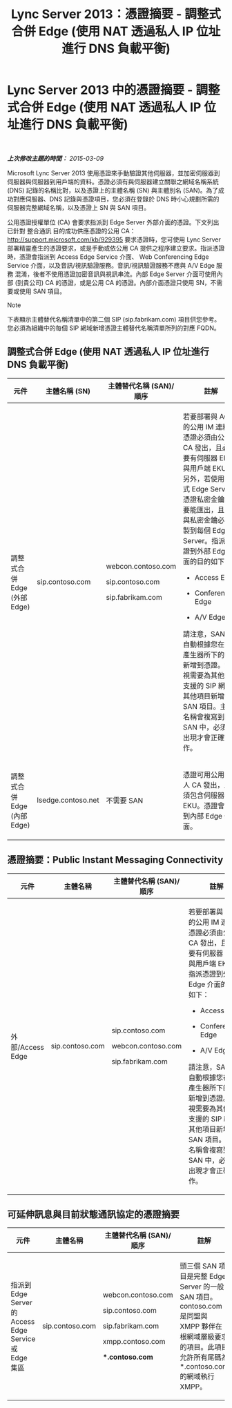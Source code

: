 ﻿---
title: Lync Server 2013：憑證摘要 - 調整式合併 Edge (使用 NAT 透過私人 IP 位址進行 DNS 負載平衡)
TOCTitle: 憑證摘要 - 調整式合併 Edge (使用 NAT 透過私人 IP 位址進行 DNS 負載平衡)
ms:assetid: 41677dbd-3d07-498a-8591-df255b606647
ms:mtpsurl: https://technet.microsoft.com/zh-tw/library/Gg425921(v=OCS.15)
ms:contentKeyID: 49290720
ms.date: 08/10/2015
mtps_version: v=OCS.15
ms.translationtype: HT
---

# Lync Server 2013 中的憑證摘要 - 調整式合併 Edge (使用 NAT 透過私人 IP 位址進行 DNS 負載平衡)

 

_**上次修改主題的時間：** 2015-03-09_

Microsoft Lync Server 2013 使用憑證來手動驗證其他伺服器，並加密伺服器到伺服器與伺服器到用戶端的資料。憑證必須有與伺服器建立關聯之網域名稱系統 (DNS) 記錄的名稱比對，以及憑證上的主體名稱 (SN) 與主體別名 (SAN)。為了成功對應伺服器、DNS 記錄與憑證項目，您必須在登錄於 DNS 時小心規劃所需的伺服器完整網域名稱，以及憑證上 SN 與 SAN 項目。

公用憑證授權單位 (CA) 會要求指派到 Edge Server 外部介面的憑證。下文列出已針對 整合通訊 目的成功供應憑證的公用 CA： <http://support.microsoft.com/kb/929395> 要求憑證時，您可使用 Lync Server 部署精靈產生的憑證要求，或是手動或依公用 CA 提供之程序建立要求。指派憑證時，憑證會指派到 Access Edge Service 介面、 Web Conferencing Edge Service 介面，以及音訊/視訊驗證服務。音訊/視訊驗證服務不應與 A/V Edge 服務 混淆，後者不使用憑證加密音訊與視訊串流。內部 Edge Server 介面可使用內部 (到貴公司) CA 的憑證，或是公用 CA 的憑證。內部介面憑證只使用 SN，不需要或使用 SAN 項目。

> [!NOTE]  
> 下表顯示主體替代名稱清單中的第二個 SIP (sip.fabrikam.com) 項目供您參考。您必須為組織中的每個 SIP 網域新增憑證主體替代名稱清單所列的對應 FQDN。



## 調整式合併 Edge (使用 NAT 透過私人 IP 位址進行 DNS 負載平衡)


<table>
<colgroup>
<col style="width: 25%" />
<col style="width: 25%" />
<col style="width: 25%" />
<col style="width: 25%" />
</colgroup>
<thead>
<tr class="header">
<th>元件</th>
<th>主體名稱 (SN)</th>
<th>主體替代名稱 (SAN)/順序</th>
<th>註解</th>
</tr>
</thead>
<tbody>
<tr class="odd">
<td><p>調整式合併 Edge (外部 Edge)</p></td>
<td><p>sip.contoso.com</p></td>
<td><p>webcon.contoso.com</p>
<p>sip.contoso.com</p>
<p>sip.fabrikam.com</p></td>
<td><p>若要部署與 AOL 的公用 IM 連線，憑證必須由公用 CA 發出，且必須要有伺服器 EKU 與用戶端 EKU。另外，若使用調整式 Edge Server，憑證私密金鑰必須要能匯出，且憑證與私密金鑰必須複製到每個 Edge Server。指派憑證到外部 Edge 介面的目的如下：</p>
<ul>
<li><p>Access Edge</p></li>
<li><p>Conferencing Edge</p></li>
<li><p>A/V Edge</p></li>
</ul>
<p>請注意，SAN 會自動根據您在拓撲產生器所下的定義新增到憑證。您可視需要為其他必須支援的 SIP 網域及其他項目新增 SAN 項目。主體名稱會複寫到 SAN 中，必須要出現才會正確運作。</p></td>
</tr>
<tr class="even">
<td><p>調整式合併 Edge (內部 Edge)</p></td>
<td><p>lsedge.contoso.net</p></td>
<td><p>不需要 SAN</p></td>
<td><p>憑證可用公用或私人 CA 發出，且必須包含伺服器 EKU。憑證會指派到內部 Edge 介面。</p></td>
</tr>
</tbody>
</table>


## 憑證摘要：Public Instant Messaging Connectivity


<table>
<colgroup>
<col style="width: 25%" />
<col style="width: 25%" />
<col style="width: 25%" />
<col style="width: 25%" />
</colgroup>
<thead>
<tr class="header">
<th>元件</th>
<th>主體名稱</th>
<th>主體替代名稱 (SAN)/順序</th>
<th>註解</th>
</tr>
</thead>
<tbody>
<tr class="odd">
<td><p>外部/Access Edge</p></td>
<td><p>sip.contoso.com</p></td>
<td><p>sip.contoso.com</p>
<p>webcon.contoso.com</p>
<p>sip.fabrikam.com</p></td>
<td><p>若要部署與 AOL 的公用 IM 連線，憑證必須由公用 CA 發出，且必須要有伺服器 EKU 與用戶端 EKU。指派憑證到外部 Edge 介面的目的如下：</p>
<ul>
<li><p>Access Edge</p></li>
<li><p>Conferencing Edge</p></li>
<li><p>A/V Edge</p></li>
</ul>
<p>請注意，SAN 會自動根據您在拓撲產生器所下的定義新增到憑證。您可視需要為其他必須支援的 SIP 網域及其他項目新增 SAN 項目。主體名稱會複寫到 SAN 中，必須要出現才會正確運作。</p></td>
</tr>
</tbody>
</table>


## 可延伸訊息與目前狀態通訊協定的憑證摘要


<table>
<colgroup>
<col style="width: 25%" />
<col style="width: 25%" />
<col style="width: 25%" />
<col style="width: 25%" />
</colgroup>
<thead>
<tr class="header">
<th>元件</th>
<th>主體名稱</th>
<th>主體替代名稱 (SAN)/順序</th>
<th>註解</th>
</tr>
</thead>
<tbody>
<tr class="odd">
<td><p>指派到 Edge Server 的 Access Edge Service 或 Edge 集區</p></td>
<td><p>sip.contoso.com</p></td>
<td><p>webcon.contoso.com</p>
<p>sip.contoso.com</p>
<p>sip.fabrikam.com</p>
<p>xmpp.contoso.com</p>
<p><strong>*.contoso.com</strong></p></td>
<td><p>頭三個 SAN 項目是完整 Edge Server 的一般 SAN 項目。contoso.com 是同盟與 XMPP 夥伴在根網域層級要求的項目。此項目允許所有尾碼為 *.contoso.com 的網域執行XMPP。</p></td>
</tr>
</tbody>
</table>

